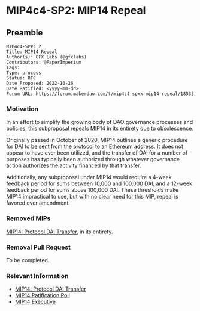 # MIP4c4-SP2: MIP14 Repeal

## Preamble

```
MIP4c4-SP#: 2
Title: MIP14 Repeal
Author(s): GFX Labs (@gfxlabs)
Contributors: @PaperImperium
Tags:
Type: process
Status: RFC
Date Proposed: 2022-10-26
Date Ratified: <yyyy-mm-dd>
Forum URL: https://forum.makerdao.com/t/mip4c4-spxx-mip14-repeal/18533
```

### Motivation

In an effort to simplify the growing body of DAO governance processes and policies, this subproposal repeals MIP14 in its entirety due to obsolescence.

Originally passed in October of 2020, MIP14 outlines a generic procedure for DAI to be sent from the protocol to an Ethereum address. It does not appear to have ever been utilized, and the transfer of DAI for a number of purposes has typically been authorized through whatever governance action authorizes the activity financed by that transfer.

Additionally, any subproposal under MIP14 would require a 4-week feedback period for sums between 10,000 and 100,000 DAI, and a 12-week feedback period for sums above 100,000 DAI. These thresholds make MIP14 impractical to use, but with no clear need for this MIP, repeal is favored over amendment.

### Removed MIPs

[MIP14: Protocol DAI Transfer](https://mips.makerdao.com/mips/details/MIP14), in its entirety.

### Removal Pull Request

To be completed.

### Relevant Information

* [MIP14: Protocol DAI Transfer](https://mips.makerdao.com/mips/details/MIP14)
* [MIP14 Ratification Poll](https://vote.makerdao.com/polling/QmPuRP2c#vote-breakdown)
* [MIP14 Executive](https://vote.makerdao.com/executive/template-executive-vote-approve-october-2020-governance-cycle-bundle-october-26-2020#proposal-detail)
